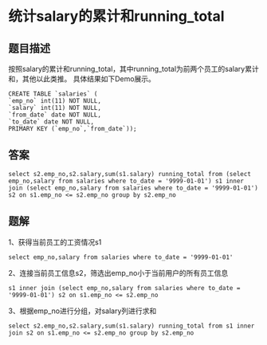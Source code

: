 # 统计salary的累计和running_total

## 题目描述

按照salary的累计和running_total，其中running_total为前两个员工的salary累计和，其他以此类推。 具体结果如下Demo展示。

```mysql
CREATE TABLE `salaries` ( 
`emp_no` int(11) NOT NULL,
`salary` int(11) NOT NULL,
`from_date` date NOT NULL,
`to_date` date NOT NULL,
PRIMARY KEY (`emp_no`,`from_date`));
```

## 答案

```mysql
select s2.emp_no,s2.salary,sum(s1.salary) running_total from (select emp_no,salary from salaries where to_date = '9999-01-01') s1 inner join (select emp_no,salary from salaries where to_date = '9999-01-01') s2 on s1.emp_no <= s2.emp_no group by s2.emp_no
```

## 题解

1、获得当前员工的工资情况s1

```mysql
select emp_no,salary from salaries where to_date = '9999-01-01'
```

2、连接当前员工信息s2，筛选出emp_no小于当前用户的所有员工信息

```mysql
s1 inner join (select emp_no,salary from salaries where to_date = '9999-01-01') s2 on s1.emp_no <= s2.emp_no
```

3、根据emp_no进行分组，对salary列进行求和

```mysql
select s2.emp_no,s2.salary,sum(s1.salary) running_total from s1 inner join s2 on s1.emp_no <= s2.emp_no group by s2.emp_no
```